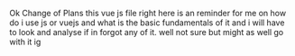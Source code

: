 Ok Change of Plans this vue js file right here is an reminder for me on how do i use js or vuejs and what is the basic fundamentals of it and i will have to look and analyse if in forgot any of it. well not sure but might as well go with it  ig
